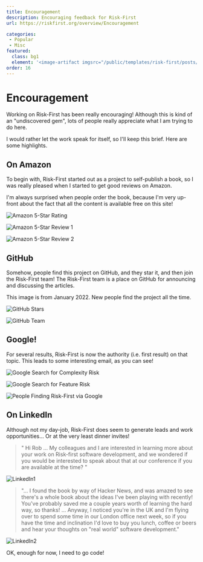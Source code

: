 ```yaml
---
title: Encouragement
description: Encouraging feedback for Risk-First
url: https://riskfirst.org/overview/Encouragement

categories:  
 - Popular
 - Misc
featured: 
  class: bg1
  element: '<image-artifact imgsrc="/public/templates/risk-first/posts/thumbs-up.svg">Encouragement</image-artifact>'
order: 16
---
```


# Encouragement 

Working on Risk-First has been really encouraging!  Although this is kind of an "undiscovered gem", lots of people really 
appreciate what I am trying to do here.  

I would rather let the work speak for itself, so I'll keep this brief.  Here are some highlights.

## On Amazon

To begin with, Risk-First started out as a project to self-publish a book, so I was really pleased when I started to get good reviews on Amazon.   

I'm always surprised when people order the book, because I'm very up-front about the fact that all the content is available free on this site!

![Amazon 5-Star Rating](../images/misc/endorsements/amazon1.png)

![Amazon 5-Star Review 1](../images/misc/endorsements/amazon2.png)

![Amazon 5-Star Review 2](../images/misc/endorsements/amazon3.png)

## GitHub

Somehow, people find this project on GitHub, and they star it, and then join the Risk-First team!  The Risk-First team is a place on GitHub for announcing and discussing the articles.  

This image is from January 2022.  New people find the project all the time. 

![GitHub Stars](../images/misc/endorsements/github1.png)

![GitHub Team](../images/misc/endorsements/github2.png)

## Google!

For several results, Risk-First is now the authority (i.e. first result) on that topic.  This leads to some interesting email, as you can see!

![Google Search for Complexity Risk](../images/misc/endorsements/google1.png)

![Google Search for Feature Risk](../images/misc/endorsements/google2.png)

![People Finding Risk-First via Google](../images/misc/endorsements/google3.png)

## On LinkedIn

Although not my day-job, Risk-First does seem to generate leads and work opportunities...  Or at the very least dinner invites!  

> " Hi Rob ... My colleagues and I are interested in learning more about your work on Risk-first software development, and we wondered if you would be interested to speak about that at our conference if you are available at the time? "

![LinkedIn1](../images/misc/endorsements/linkedIn1.png)

> "... I found the book by way of Hacker News, and was amazed to see there's a whole book about the ideas I've been playing with recently! You've probably saved me a couple years worth of learning the hard way, so thanks!  ... Anyway, I noticed you're in the UK and I'm flying over to spend some time in our London office next week, so if you have the time and inclination I'd love to buy you lunch, coffee or beers and hear your thoughts on "real world" software development."

![LinkedIn2](../images/misc/endorsements/linkedin2.png)

OK, enough for now, I need to go code! 
